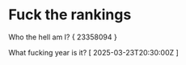 # Fuck the rankings

Who the hell am I?
{ 23358094 }

What fucking year is it?
[ 2025-03-23T20:30:00Z ]
